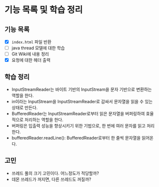 # 기능 목록 및 학습 정리
## 기능 목록
- [X] `index.html` 파일 반환
- [ ] java thread 모델에 대한 학습
- [ ] Git Wiki에 내용 정리
- [X] 요청에 대한 헤더 출력

## 학습 정리
- InputStreamReader는 바이트 기반의 InputStream을 문자 기반으로 변환하는 역할을 한다. 
- in이라는 InputStream을 InputStreamReader로 감싸서 문자열을 읽을 수 있는 상태로 만든다.
- BufferedReader는 InputStreamReader로부터 읽은 문자열을 버퍼링하여 효율적으로 처리하는 역할을 한다.
- 버퍼링은 입출력 성능을 향상시키기 위한 기법으로, 한 번에 여러 문자를 읽고 처리한다.
- bufferedReader.readLine(): BufferedReader로부터 한 줄씩 문자열을 읽어온다.

## 고민
- 쓰레드 풀의 크기 고민이다. 어느정도가 적당할까?
- 데몬 쓰레드가 꺼지면, 다른 쓰레드도 꺼질까?